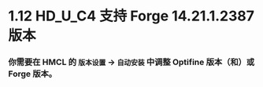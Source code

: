 # 1.12 HD_U_C4 支持 Forge 14.21.1.2387 版本

### 你需要在 HMCL 的 `版本设置` -> `自动安装` 中调整 Optifine 版本（和）或 Forge 版本。
